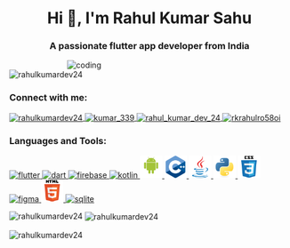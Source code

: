 <h1 align="center">Hi 👋, I'm Rahul Kumar Sahu</h1>
<h3 align="center">A passionate flutter app developer from India</h3>

<!-- GIF image -->
<img align="right" alt="coding" width="400" src="https://github.com/rahulkumardev24/rahulkumardev24/blob/main/ezgif.com-optimize.gif">

<!-- Profile views counter -->
<p align="left"> 
  <img src="https://komarev.com/ghpvc/?username=rahulkumardev24&label=Profile%20views&color=0e75b6&style=flat" alt="rahulkumardev24" /> 
</p>

<!-- Social Media Links -->
<h3 align="left">Connect with me:</h3>
<p align="left">
  <a href="https://linkedin.com/in/rahulkumardev24" target="blank">
    <img align="center" src="https://raw.githubusercontent.com/rahuldkjain/github-profile-readme-generator/master/src/images/icons/Social/linked-in-alt.svg" alt="rahulkumardev24" height="30" width="40" />
  </a>
  <a href="https://instagram.com/kumar_339" target="blank">
    <img align="center" src="https://raw.githubusercontent.com/rahuldkjain/github-profile-readme-generator/master/src/images/icons/Social/instagram.svg" alt="kumar_339" height="30" width="40" />
  </a>
  <a href="https://dribbble.com/rahul_kumar_dev_24" target="blank">
    <img align="center" src="https://raw.githubusercontent.com/rahuldkjain/github-profile-readme-generator/master/src/images/icons/Social/dribbble.svg" alt="rahul_kumar_dev_24" height="30" width="40" />
  </a>
  <a href="https://auth.geeksforgeeks.org/user/rkrahulro58oi" target="blank">
    <img align="center" src="https://raw.githubusercontent.com/rahuldkjain/github-profile-readme-generator/master/src/images/icons/Social/geeks-for-geeks.svg" alt="rkrahulro58oi" height="30" width="40" />
  </a>
</p>

<!-- Tools and Languages Section -->
<h3 align="left">Languages and Tools:</h3>
<p align="left">
    <a href="https://flutter.dev" target="_blank" rel="noreferrer"> 
    <img src="https://www.vectorlogo.zone/logos/flutterio/flutterio-icon.svg" alt="flutter" width="40" height="40"/> 
  </a> 
    <a href="https://dart.dev" target="_blank" rel="noreferrer"> 
    <img src="https://www.vectorlogo.zone/logos/dartlang/dartlang-icon.svg" alt="dart" width="40" height="40"/> 
  </a>
    <a href="https://firebase.google.com/" target="_blank" rel="noreferrer"> 
    <img src="https://www.vectorlogo.zone/logos/firebase/firebase-icon.svg" alt="firebase" width="40" height="40"/> 
  </a> 
    <a href="https://kotlinlang.org" target="_blank" rel="noreferrer"> 
    <img src="https://www.vectorlogo.zone/logos/kotlinlang/kotlinlang-icon.svg" alt="kotlin" width="40" height="40"/> 
  </a> 
  <a href="https://developer.android.com" target="_blank" rel="noreferrer"> 
    <img src="https://raw.githubusercontent.com/devicons/devicon/master/icons/android/android-original-wordmark.svg" alt="android" width="40" height="40"/> 
  </a> 
  <a href="https://www.w3schools.com/cpp/" target="_blank" rel="noreferrer"> 
    <img src="https://raw.githubusercontent.com/devicons/devicon/master/icons/cplusplus/cplusplus-original.svg" alt="cplusplus" width="40" height="40"/> 
  </a> 
    <a href="https://www.java.com" target="_blank" rel="noreferrer"> 
    <img src="https://raw.githubusercontent.com/devicons/devicon/master/icons/java/java-original.svg" alt="java" width="40" height="40"/> 
  </a> 
   <a href="https://www.python.org" target="_blank" rel="noreferrer"> 
    <img src="https://raw.githubusercontent.com/devicons/devicon/master/icons/python/python-original.svg" alt="python" width="40" height="40"/> 
  </a> 
  <a href="https://www.w3schools.com/css/" target="_blank" rel="noreferrer"> 
    <img src="https://raw.githubusercontent.com/devicons/devicon/master/icons/css3/css3-original-wordmark.svg" alt="css3" width="40" height="40"/> 
  </a> 
 
  <a href="https://www.figma.com/" target="_blank" rel="noreferrer"> 
    <img src="https://www.vectorlogo.zone/logos/figma/figma-icon.svg" alt="figma" width="40" height="40"/> 
  </a> 


  <a href="https://www.w3.org/html/" target="_blank" rel="noreferrer"> 
    <img src="https://raw.githubusercontent.com/devicons/devicon/master/icons/html5/html5-original-wordmark.svg" alt="html5" width="40" height="40"/> 
  </a> 

  <a href="https://www.sqlite.org/" target="_blank" rel="noreferrer"> 
    <img src="https://www.vectorlogo.zone/logos/sqlite/sqlite-icon.svg" alt="sqlite" width="40" height="40"/> 
  </a>
</p>

<!-- GitHub Stats -->
<p>
  <img align="left" src="https://github-readme-stats.vercel.app/api/top-langs?username=rahulkumardev24&show_icons=true&locale=en&layout=compact" alt="rahulkumardev24" />
</p>

<p>
  &nbsp;<img align="center" src="https://github-readme-stats.vercel.app/api?username=rahulkumardev24&show_icons=true&locale=en" alt="rahulkumardev24" />
</p>

<p>
  <img align="center" src="https://github-readme-streak-stats.herokuapp.com/?user=rahulkumardev24&" alt="rahulkumardev24" />
</p>
